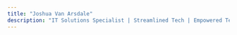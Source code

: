 ```yaml
---
title: "Joshua Van Arsdale"
description: "IT Solutions Specialist | Streamlined Tech | Empowered Teams | Secured Solutions"
---
```

